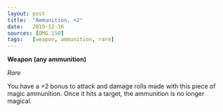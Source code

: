 ```yaml
---
layout: post
title:  "Ammunition, +2"
date:   2019-12-16
sources: [DMG.150]
tags:   [weapon, ammunition, rare]
---
```


**Weapon (any ammunition)**

*Rare*

You have a +2 bonus to attack and damage rolls made with this piece of magic ammunition. Once it hits a target, the ammunition is no longer magical.